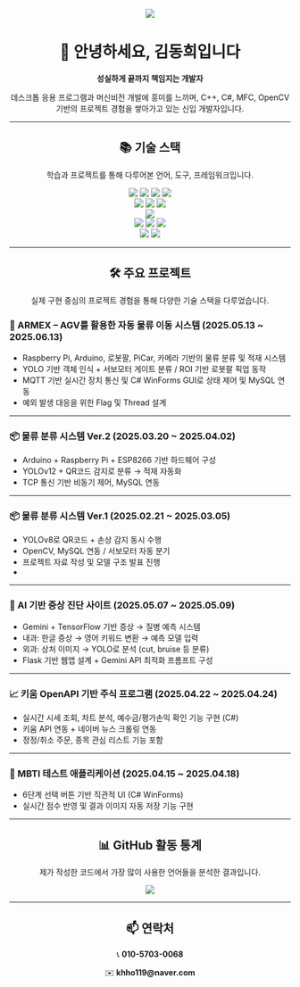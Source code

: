 <!-- 🔥 배너 이미지 -->
<p align="center">
  <img src="https://capsule-render.vercel.app/api?type=waving&color=0:F9A8D4,100:8B5CF6&height=200&section=header&text=KIM%20DONG%20HEE&fontSize=45&fontColor=ffffff&animation=fadeIn" />
</p>

<div align="center">
  <h1>👋 안녕하세요, 김동희입니다</h1>
  <p><b>성실하게 끝까지 책임지는 개발자</b></p>
  <p>데스크톱 응용 프로그램과 머신비전 개발에 흥미를 느끼며, C++, C#, MFC, OpenCV 기반의 프로젝트 경험을 쌓아가고 있는 신입 개발자입니다.</p>
</div>

---

<div align="center">
  <h2>📚 기술 스택</h2>
  <p>학습과 프로젝트를 통해 다루어본 언어, 도구, 프레임워크입니다.</p>
</div>

<div align="center"> 
  <!-- 언어 -->
  <img src="https://img.shields.io/badge/java-007396?style=for-the-badge&logo=java&logoColor=white">
  <img src="https://img.shields.io/badge/c++-00599C?style=for-the-badge&logo=c%2B%2B&logoColor=white">
  <img src="https://img.shields.io/badge/python-3776AB?style=for-the-badge&logo=python&logoColor=white">
  <img src="https://img.shields.io/badge/csharp-2396F3?style=for-the-badge&logo=csharp&logoColor=white">
  <br>

  <!-- 웹/백엔드 -->
  <img src="https://img.shields.io/badge/html5-E34F26?style=for-the-badge&logo=html5&logoColor=white">
  <img src="https://img.shields.io/badge/css-1572B6?style=for-the-badge&logo=css3&logoColor=white">
  <img src="https://img.shields.io/badge/api-003366?style=for-the-badge&logo=api&logoColor=white">
  <br>

  <!-- DB -->
  <img src="https://img.shields.io/badge/mysql-4479A1?style=for-the-badge&logo=mysql&logoColor=white">
  <br>

  <!-- 도구/기술 -->
  <img src="https://img.shields.io/badge/github-181717?style=for-the-badge&logo=github&logoColor=white">
  <img src="https://img.shields.io/badge/opencv-5C3EE8?style=for-the-badge&logo=opencv&logoColor=white">
  <img src="https://img.shields.io/badge/yolo-2C2C2C?style=for-the-badge&logo=yolo&logoColor=white">
  <br>

  <!-- 하드웨어 -->
  <img src="https://img.shields.io/badge/arduino-00979D?style=for-the-badge&logo=arduino&logoColor=white">
  <img src="https://img.shields.io/badge/raspberrypi-A22846?style=for-the-badge&logo=raspberry-pi&logoColor=white">
</div>

---

<div align="center">
  <h2>🛠 주요 프로젝트</h2>
  <p>실제 구현 중심의 프로젝트 경험을 통해 다양한 기술 스택을 다루었습니다.</p>
</div>

### 🚚 ARMEX – AGV를 활용한 자동 물류 이동 시스템 (2025.05.13 ~ 2025.06.13)
- Raspberry Pi, Arduino, 로봇팔, PiCar, 카메라 기반의 물류 분류 및 적재 시스템
- YOLO 기반 객체 인식 + 서보모터 게이트 분류 / ROI 기반 로봇팔 픽업 동작
- MQTT 기반 실시간 장치 통신 및 C# WinForms GUI로 상태 제어 및 MySQL 연동
- 예외 발생 대응을 위한 Flag 및 Thread 설계

---

### 📦 물류 분류 시스템 Ver.2 (2025.03.20 ~ 2025.04.02)
- Arduino + Raspberry Pi + ESP8266 기반 하드웨어 구성
- YOLOv12 + QR코드 감지로 분류 → 적재 자동화
- TCP 통신 기반 비동기 제어, MySQL 연동

---

### 📦 물류 분류 시스템 Ver.1 (2025.02.21 ~ 2025.03.05)
- YOLOv8로 QR코드 + 손상 감지 동시 수행
- OpenCV, MySQL 연동 / 서보모터 자동 분기
- 프로젝트 자료 작성 및 모델 구조 발표 진행
- 
---


### 🧠 AI 기반 증상 진단 사이트 (2025.05.07 ~ 2025.05.09)
- Gemini + TensorFlow 기반 증상 → 질병 예측 시스템
- 내과: 한글 증상 → 영어 키워드 변환 → 예측 모델 입력
- 외과: 상처 이미지 → YOLO로 분석 (cut, bruise 등 분류)
- Flask 기반 웹앱 설계 + Gemini API 최적화 프롬프트 구성

---

### 📈 키움 OpenAPI 기반 주식 프로그램 (2025.04.22 ~ 2025.04.24)
- 실시간 시세 조회, 차트 분석, 예수금/평가손익 확인 기능 구현 (C#)
- 키움 API 연동 + 네이버 뉴스 크롤링 연동
- 정정/취소 주문, 종목 관심 리스트 기능 포함

---

### 🧪 MBTI 테스트 애플리케이션 (2025.04.15 ~ 2025.04.18)
- 6단계 선택 버튼 기반 직관적 UI (C# WinForms)
- 실시간 점수 반영 및 결과 이미지 자동 저장 기능 구현

---

<div align="center">
  <h2>📊 GitHub 활동 통계</h2>
  <p>제가 작성한 코드에서 가장 많이 사용한 언어들을 분석한 결과입니다.</p>
</div>

<p align="center">
  <img src="https://github-readme-stats.vercel.app/api/top-langs/?username=DongHee12&layout=compact&theme=github_dark" />
</p>

---

<div align="center">
  <h2>📫 연락처</h2>
  <p>📞 <b>010-5703-0068</b></p>
  <p>✉️ <b>khho119@naver.com</b></p>
</div>
